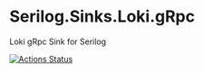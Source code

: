 # Serilog.Sinks.Loki.gRpc
Loki gRpc Sink for Serilog

[![Actions Status](https://github.com/fvoncina/Serilog.Sinks.Loki.gRPC/workflows/Package/badge.svg)](https://github.com/fvoncina/Serilog.Sinks.Loki.gRPC/actions)